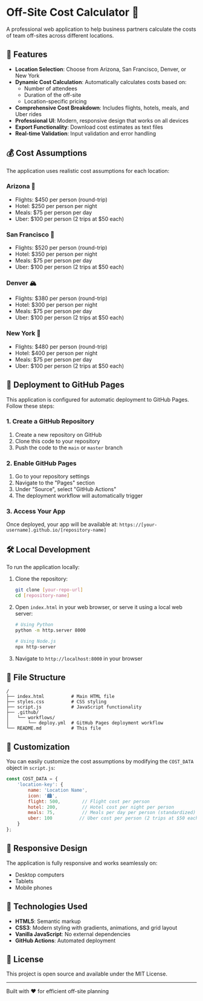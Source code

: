 # Off-Site Cost Calculator 🏢

A professional web application to help business partners calculate the costs of team off-sites across different locations.

## 🌟 Features

- **Location Selection**: Choose from Arizona, San Francisco, Denver, or New York
- **Dynamic Cost Calculation**: Automatically calculates costs based on:
  - Number of attendees
  - Duration of the off-site
  - Location-specific pricing
- **Comprehensive Cost Breakdown**: Includes flights, hotels, meals, and Uber rides
- **Professional UI**: Modern, responsive design that works on all devices
- **Export Functionality**: Download cost estimates as text files
- **Real-time Validation**: Input validation and error handling

## 💰 Cost Assumptions

The application uses realistic cost assumptions for each location:

### Arizona 🌵
- Flights: $450 per person (round-trip)
- Hotel: $250 per person per night
- Meals: $75 per person per day
- Uber: $100 per person (2 trips at $50 each)

### San Francisco 🌉
- Flights: $520 per person (round-trip)
- Hotel: $350 per person per night
- Meals: $75 per person per day
- Uber: $100 per person (2 trips at $50 each)

### Denver 🏔️
- Flights: $380 per person (round-trip)
- Hotel: $300 per person per night
- Meals: $75 per person per day
- Uber: $100 per person (2 trips at $50 each)

### New York 🗽
- Flights: $480 per person (round-trip)
- Hotel: $400 per person per night
- Meals: $75 per person per day
- Uber: $100 per person (2 trips at $50 each)

## 🚀 Deployment to GitHub Pages

This application is configured for automatic deployment to GitHub Pages. Follow these steps:

### 1. Create a GitHub Repository
1. Create a new repository on GitHub
2. Clone this code to your repository
3. Push the code to the `main` or `master` branch

### 2. Enable GitHub Pages
1. Go to your repository settings
2. Navigate to the "Pages" section
3. Under "Source", select "GitHub Actions"
4. The deployment workflow will automatically trigger

### 3. Access Your App
Once deployed, your app will be available at:
`https://[your-username].github.io/[repository-name]`

## 🛠️ Local Development

To run the application locally:

1. Clone the repository:
   ```bash
   git clone [your-repo-url]
   cd [repository-name]
   ```

2. Open `index.html` in your web browser, or serve it using a local web server:
   ```bash
   # Using Python
   python -m http.server 8000
   
   # Using Node.js
   npx http-server
   ```

3. Navigate to `http://localhost:8000` in your browser

## 📁 File Structure

```
/
├── index.html          # Main HTML file
├── styles.css          # CSS styling
├── script.js           # JavaScript functionality
├── .github/
│   └── workflows/
│       └── deploy.yml  # GitHub Pages deployment workflow
└── README.md           # This file
```

## 🎨 Customization

You can easily customize the cost assumptions by modifying the `COST_DATA` object in `script.js`:

```javascript
const COST_DATA = {
    'location-key': {
        name: 'Location Name',
        icon: '🏙️',
        flight: 500,        // Flight cost per person
        hotel: 200,         // Hotel cost per night per person
        meals: 75,          // Meals per day per person (standardized)
        uber: 100          // Uber cost per person (2 trips at $50 each)
    }
};
```

## 📱 Responsive Design

The application is fully responsive and works seamlessly on:
- Desktop computers
- Tablets
- Mobile phones

## 🔧 Technologies Used

- **HTML5**: Semantic markup
- **CSS3**: Modern styling with gradients, animations, and grid layout
- **Vanilla JavaScript**: No external dependencies
- **GitHub Actions**: Automated deployment

## 📄 License

This project is open source and available under the MIT License.

---

Built with ❤️ for efficient off-site planning